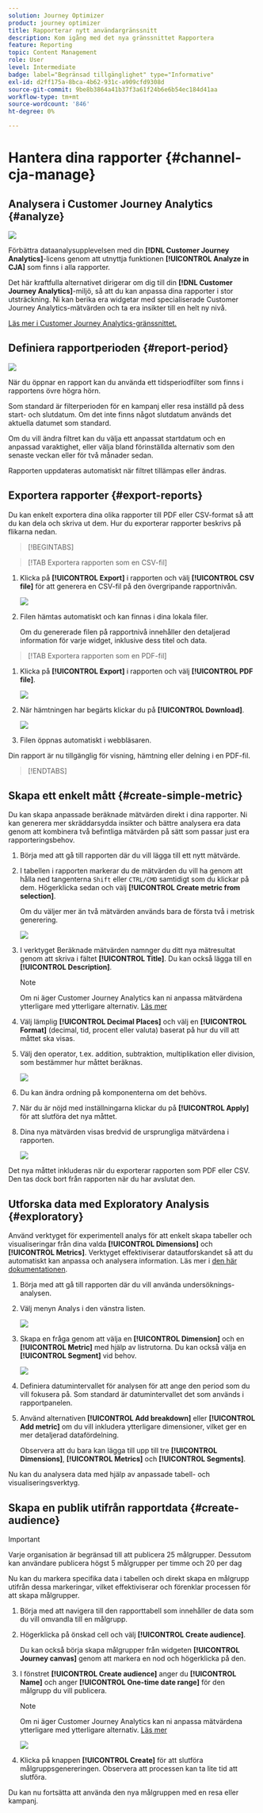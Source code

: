 ```yaml
---
solution: Journey Optimizer
product: journey optimizer
title: Rapporterar nytt användargränssnitt
description: Kom igång med det nya gränssnittet Rapportera
feature: Reporting
topic: Content Management
role: User
level: Intermediate
badge: label="Begränsad tillgänglighet" type="Informative"
exl-id: d2ff175a-8bca-4b62-931c-a909cfd9308d
source-git-commit: 9be8b3864a41b37f3a61f24b6e6b54ec184d41aa
workflow-type: tm+mt
source-wordcount: '846'
ht-degree: 0%

---
```


# Hantera dina rapporter {#channel-cja-manage}

## Analysera i Customer Journey Analytics {#analyze}

![](assets/cja-analyze.png)

Förbättra dataanalysupplevelsen med din **[!DNL Customer Journey Analytics]**-licens genom att utnyttja funktionen **[!UICONTROL Analyze in CJA]** som finns i alla rapporter.

Det här kraftfulla alternativet dirigerar om dig till din **[!DNL Customer Journey Analytics]**-miljö, så att du kan anpassa dina rapporter i stor utsträckning. Ni kan berika era widgetar med specialiserade Customer Journey Analytics-mätvärden och ta era insikter till en helt ny nivå.

[Läs mer i Customer Journey Analytics-gränssnittet.](https://experienceleague.adobe.com/en/docs/analytics-platform/using/cja-overview/cja-getting-started)

## Definiera rapportperioden {#report-period}

![](assets/cja-time-period.png)

När du öppnar en rapport kan du använda ett tidsperiodfilter som finns i rapportens övre högra hörn.

Som standard är filterperioden för en kampanj eller resa inställd på dess start- och slutdatum. Om det inte finns något slutdatum används det aktuella datumet som standard.

Om du vill ändra filtret kan du välja ett anpassat startdatum och en anpassad varaktighet, eller välja bland förinställda alternativ som den senaste veckan eller för två månader sedan.

Rapporten uppdateras automatiskt när filtret tillämpas eller ändras.

## Exportera rapporter {#export-reports}

Du kan enkelt exportera dina olika rapporter till PDF eller CSV-format så att du kan dela och skriva ut dem. Hur du exporterar rapporter beskrivs på flikarna nedan.

>[!BEGINTABS]

>[!TAB Exportera rapporten som en CSV-fil]

1. Klicka på **[!UICONTROL Export]** i rapporten och välj **[!UICONTROL CSV file]** för att generera en CSV-fil på den övergripande rapportnivån.

   ![](assets/export_cja_csv.png)

1. Filen hämtas automatiskt och kan finnas i dina lokala filer.

   Om du genererade filen på rapportnivå innehåller den detaljerad information för varje widget, inklusive dess titel och data.

>[!TAB Exportera rapporten som en PDF-fil]

1. Klicka på **[!UICONTROL Export]** i rapporten och välj **[!UICONTROL PDF file]**.

   ![](assets/export_cja_pdf.png)

1. När hämtningen har begärts klickar du på **[!UICONTROL Download]**.

   ![](assets/export_cja_pdf_2.png)

1. Filen öppnas automatiskt i webbläsaren.

Din rapport är nu tillgänglig för visning, hämtning eller delning i en PDF-fil.

>[!ENDTABS]

## Skapa ett enkelt mått {#create-simple-metric}

Du kan skapa anpassade beräknade mätvärden direkt i dina rapporter. Ni kan generera mer skräddarsydda insikter och bättre analysera era data genom att kombinera två befintliga mätvärden på sätt som passar just era rapporteringsbehov.

1. Börja med att gå till rapporten där du vill lägga till ett nytt mätvärde.

1. I tabellen i rapporten markerar du de mätvärden du vill ha genom att hålla ned tangenterna `Shift` eller `CTRL/CMD` samtidigt som du klickar på dem. Högerklicka sedan och välj **[!UICONTROL Create metric from selection]**.

   Om du väljer mer än två mätvärden används bara de första två i metrisk generering.

   ![](assets/cja-create-metric_2.png)

1. I verktyget Beräknade mätvärden namnger du ditt nya mätresultat genom att skriva i fältet **[!UICONTROL Title]**. Du kan också lägga till en **[!UICONTROL Description]**.

   >[!NOTE]
   >
   >Om ni äger Customer Journey Analytics kan ni anpassa mätvärdena ytterligare med ytterligare alternativ. [Läs mer](https://experienceleague.adobe.com/en/docs/analytics-platform/using/cja-components/cja-calcmetrics/cm-workflow/cm-build-metrics#areas-of-the-calculated-metrics-builder)

1. Välj lämplig **[!UICONTROL Decimal Places]** och välj en **[!UICONTROL Format]** (decimal, tid, procent eller valuta) baserat på hur du vill att måttet ska visas.

1. Välj den operator, t.ex. addition, subtraktion, multiplikation eller division, som bestämmer hur måttet beräknas.

   ![](assets/cja-create-metric.png)

1. Du kan ändra ordning på komponenterna om det behövs.

1. När du är nöjd med inställningarna klickar du på **[!UICONTROL Apply]** för att slutföra det nya måttet.

1. Dina nya mätvärden visas bredvid de ursprungliga mätvärdena i rapporten.

   ![](assets/cja-create-metric_3.png)

Det nya måttet inkluderas när du exporterar rapporten som PDF eller CSV. Den tas dock bort från rapporten när du har avslutat den.

## Utforska data med Exploratory Analysis {#exploratory}

Använd verktyget för experimentell analys för att enkelt skapa tabeller och visualiseringar från dina valda **[!UICONTROL Dimensions]** och **[!UICONTROL Metrics]**. Verktyget effektiviserar datautforskandet så att du automatiskt kan anpassa och analysera information. Läs mer i [den här dokumentationen](https://experienceleague.adobe.com/en/docs/analytics/analyze/analysis-workspace/panels/quickinsight).

1. Börja med att gå till rapporten där du vill använda undersöknings-analysen.

1. Välj menyn Analys i den vänstra listen.

   ![](assets/exploratory_analysis_1.png)

1. Skapa en fråga genom att välja en **[!UICONTROL Dimension]** och en **[!UICONTROL Metric]** med hjälp av listrutorna. Du kan också välja en **[!UICONTROL Segment]** vid behov.

   ![](assets/exploratory_analysis_2.png)

1. Definiera datumintervallet för analysen för att ange den period som du vill fokusera på. Som standard är datumintervallet det som används i rapportpanelen.

1. Använd alternativen **[!UICONTROL Add breakdown]** eller **[!UICONTROL Add metric]** om du vill inkludera ytterligare dimensioner, vilket ger en mer detaljerad datafördelning.

   Observera att du bara kan lägga till upp till tre **[!UICONTROL Dimensions]**, **[!UICONTROL Metrics]** och **[!UICONTROL Segments]**.

Nu kan du analysera data med hjälp av anpassade tabell- och visualiseringsverktyg.

<!--## Create a down-funnel metric {#down-funnel}

1. Create a new journey or open an existing one. [Learn more on journey creation](../building-journeys/journey-gs.md)

1. On the canvas editor, select the option to "add a metric".

c. In the metric selector, choose whichever conversion metric seems appropriate and publish your journey

d. Open the report for the journey that you added the metric to and ensure that the metric has been added to the table alongside all the other pre-configured metrics.
-->

## Skapa en publik utifrån rapportdata {#create-audience}

>[!IMPORTANT]
>
>Varje organisation är begränsad till att publicera 25 målgrupper. Dessutom kan användare publicera högst 5 målgrupper per timme och 20 per dag

Nu kan du markera specifika data i tabellen och direkt skapa en målgrupp utifrån dessa markeringar, vilket effektiviserar och förenklar processen för att skapa målgrupper.

1. Börja med att navigera till den rapporttabell som innehåller de data som du vill omvandla till en målgrupp.

1. Högerklicka på önskad cell och välj **[!UICONTROL Create audience]**.

   Du kan också börja skapa målgrupper från widgeten **[!UICONTROL Journey canvas]** genom att markera en nod och högerklicka på den.

1. I fönstret **[!UICONTROL Create audience]** anger du **[!UICONTROL Name]** och anger **[!UICONTROL One-time date range]** för den målgrupp du vill publicera.

   >[!NOTE]
   >
   >Om ni äger Customer Journey Analytics kan ni anpassa mätvärdena ytterligare med ytterligare alternativ. [Läs mer](https://experienceleague.adobe.com/en/docs/analytics-platform/using/cja-components/audiences/publish)

   ![](assets/audience_1.png)

1. Klicka på knappen **[!UICONTROL Create]** för att slutföra målgruppsgenereringen. Observera att processen kan ta lite tid att slutföra.

Du kan nu fortsätta att använda den nya målgruppen med en resa eller kampanj.

